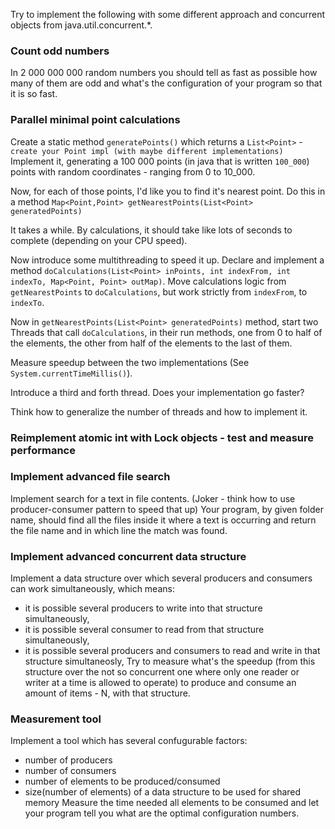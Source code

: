 Try to implement the following with some different approach and concurrent objects from java.util.concurrent.*.

### Count odd numbers
In 2 000 000 000 random numbers you should tell as fast as possible how many of them are odd and what's the
configuration of your program so that it is so fast.

### Parallel minimal point calculations

Create a static method `generatePoints()` which returns a `List<Point>` - `create your Point impl (with maybe different implementations)`
Implement it, generating a 100 000 points (in java that is written `100_000`) points with random coordinates - ranging from 0 to 10_000.

Now, for each of those points, I'd like you to find it's nearest point. Do this in a method `Map<Point,Point> getNearestPoints(List<Point> generatedPoints)`

It takes a while. By calculations, it should take like lots of seconds to complete (depending on your CPU speed).

Now introduce some multithreading to speed it up.
Declare and implement a method `doCalculations(List<Point> inPoints, int indexFrom, int indexTo, Map<Point, Point> outMap)`.
Move calculations logic from `getNearestPoints` to `doCalculations`, but work strictly from `indexFrom`, to `indexTo`.

Now in `getNearestPoints(List<Point> generatedPoints)` method, start two Threads that call `doCalculations`, in their run methods, one from 0 to half of the elements, the other from half of the elements to the last of them.

Measure speedup between the two implementations (See `System.currentTimeMillis()`).

Introduce a third and forth thread. Does your implementation go faster?

Think how to generalize the number of threads and how to implement it.

### Reimplement atomic int with Lock objects - test and measure performance

### Implement advanced file search
Implement search for a text in file contents. (Joker - think how to use producer-consumer pattern to speed that up)
Your program, by given folder name, should find all the files inside it where a text is occurring and return the file name and in which line the match was found.

### Implement advanced concurrent data structure
Implement a data structure over which several producers and consumers can work simultaneously, which means:
- it is possible several producers to write into that structure simultaneously,
- it is possible several consumer to read from that structure simultaneously,
- it is possible several producers and consumers to read and write in that structure simultaneosly,
Try to measure what's the speedup (from this structure over the not so concurrent one where only one reader or writer at a time is allowed to operate) to produce and consume an amount of items - N, with that structure.


### Measurement tool
Implement a tool which has several confugurable factors:
- number of producers
- number of consumers
- number of elements to be produced/consumed
- size(number of elements) of a data structure to be used for shared memory
Measure the time needed all elements to be consumed and let your program tell you what are the optimal configuration numbers.
